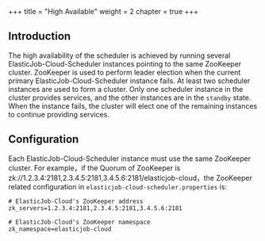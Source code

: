 +++
title = "High Available"
weight = 2
chapter = true
+++

## Introduction

The high availability of the scheduler is achieved by running several ElasticJob-Cloud-Scheduler instances pointing to the same ZooKeeper cluster.
ZooKeeper is used to perform leader election when the current primary ElasticJob-Cloud-Scheduler instance fails.
At least two scheduler instances are used to form a cluster. Only one scheduler instance in the cluster provides services, and the other instances are in the `standby` state.
When the instance fails, the cluster will elect one of the remaining instances to continue providing services.

## Configuration

Each ElasticJob-Cloud-Scheduler instance must use the same ZooKeeper cluster.
For example，if the Quorum of ZooKeeper is zk://1.2.3.4:2181,2.3.4.5:2181,3.4.5.6:2181/elasticjob-cloud，the ZooKeeper related configuration in `elasticjob-cloud-scheduler.properties` is:

```properties
# ElasticJob-Cloud's ZooKeeper address
zk_servers=1.2.3.4:2181,2.3.4.5:2181,3.4.5.6:2181

# ElasticJob-Cloud's ZooKeeper namespace
zk_namespace=elasticjob-cloud
```

